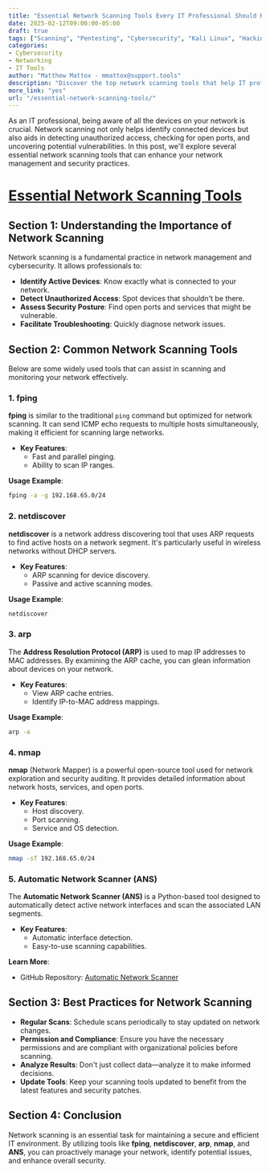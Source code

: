 ```yaml
---
title: "Essential Network Scanning Tools Every IT Professional Should Know"
date: 2025-02-12T09:00:00-05:00
draft: true
tags: ["Scanning", "Pentesting", "Cybersecurity", "Kali Linux", "Hacking"]
categories:
- Cybersecurity
- Networking
- IT Tools
author: "Matthew Mattox - mmattox@support.tools"
description: "Discover the top network scanning tools that help IT professionals identify devices, open ports, and potential vulnerabilities on their networks."
more_link: "yes"
url: "/essential-network-scanning-tools/"
---
```


As an IT professional, being aware of all the devices on your network is crucial. Network scanning not only helps identify connected devices but also aids in detecting unauthorized access, checking for open ports, and uncovering potential vulnerabilities. In this post, we'll explore several essential network scanning tools that can enhance your network management and security practices.

<!--more-->

# [Essential Network Scanning Tools](#essential-network-scanning-tools)

## Section 1: Understanding the Importance of Network Scanning  

Network scanning is a fundamental practice in network management and cybersecurity. It allows professionals to:

- **Identify Active Devices**: Know exactly what is connected to your network.
- **Detect Unauthorized Access**: Spot devices that shouldn't be there.
- **Assess Security Posture**: Find open ports and services that might be vulnerable.
- **Facilitate Troubleshooting**: Quickly diagnose network issues.

## Section 2: Common Network Scanning Tools  

Below are some widely used tools that can assist in scanning and monitoring your network effectively.

### 1. **fping**

**fping** is similar to the traditional `ping` command but optimized for network scanning. It can send ICMP echo requests to multiple hosts simultaneously, making it efficient for scanning large networks.

- **Key Features**:
  - Fast and parallel pinging.
  - Ability to scan IP ranges.

**Usage Example**:

```bash
fping -a -g 192.168.65.0/24
```

### 2. **netdiscover**

**netdiscover** is a network address discovering tool that uses ARP requests to find active hosts on a network segment. It's particularly useful in wireless networks without DHCP servers.

- **Key Features**:
  - ARP scanning for device discovery.
  - Passive and active scanning modes.

**Usage Example**:

```bash
netdiscover
```

### 3. **arp**

The **Address Resolution Protocol (ARP)** is used to map IP addresses to MAC addresses. By examining the ARP cache, you can glean information about devices on your network.

- **Key Features**:
  - View ARP cache entries.
  - Identify IP-to-MAC address mappings.

**Usage Example**:

```bash
arp -a
```

### 4. **nmap**

**nmap** (Network Mapper) is a powerful open-source tool used for network exploration and security auditing. It provides detailed information about network hosts, services, and open ports.

- **Key Features**:
  - Host discovery.
  - Port scanning.
  - Service and OS detection.

**Usage Example**:

```bash
nmap -sT 192.168.65.0/24
```

### 5. **Automatic Network Scanner (ANS)**

The **Automatic Network Scanner (ANS)** is a Python-based tool designed to automatically detect active network interfaces and scan the associated LAN segments.

- **Key Features**:
  - Automatic interface detection.
  - Easy-to-use scanning capabilities.

**Learn More**:

- GitHub Repository: [Automatic Network Scanner](https://github.com/MalcolmxHassler/Automatic-Network-Scanner)

## Section 3: Best Practices for Network Scanning  

- **Regular Scans**: Schedule scans periodically to stay updated on network changes.
- **Permission and Compliance**: Ensure you have the necessary permissions and are compliant with organizational policies before scanning.
- **Analyze Results**: Don't just collect data—analyze it to make informed decisions.
- **Update Tools**: Keep your scanning tools updated to benefit from the latest features and security patches.

## Section 4: Conclusion  

Network scanning is an essential task for maintaining a secure and efficient IT environment. By utilizing tools like **fping**, **netdiscover**, **arp**, **nmap**, and **ANS**, you can proactively manage your network, identify potential issues, and enhance overall security.
